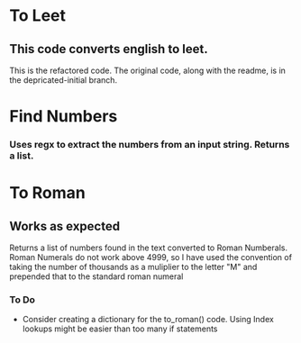 
# To Leet
## This code converts english to leet.
This is the refactored code. The original code, along with the readme, is in the depricated-initial branch.

# Find Numbers
### Uses regx to extract the numbers from an input string. Returns a list.

# To Roman
## Works as expected
Returns a list of numbers found in the text converted to Roman Numberals.  Roman Numerals do not work above 4999, so I have used the convention of taking the number of thousands as a muliplier to the letter "M" and prepended that to the standard roman numeral


### To Do
- Consider creating a dictionary for the to_roman() code. Using Index lookups might be easier than too many if statements


